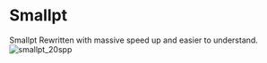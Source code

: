 # Smallpt
Smallpt Rewritten with massive speed up and easier to understand.
![smallpt_20spp](https://user-images.githubusercontent.com/93391908/154659420-8859efd6-af8c-47c5-b936-e6adef7b1a47.jpg)
